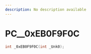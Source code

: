 ```yaml
---
description: No description available 
---
```


# PC\__0xEB0F9F0C

```cpp
int _0xEB0F9F0C(int _Unk0);
```